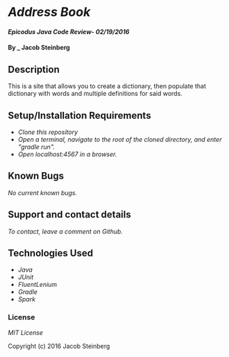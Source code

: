 # _Address Book_

#### _Epicodus Java Code Review- 02/19/2016_

#### By _ Jacob Steinberg

## Description
This is a site that allows you to create a dictionary, then populate that dictionary with words and multiple definitions for said words.

## Setup/Installation Requirements

* _Clone this repository_
* _Open a terminal, navigate to the root of the cloned directory, and enter "gradle run"._
* _Open localhost:4567 in a browser._

## Known Bugs

_No current known bugs._

## Support and contact details

_To contact, leave a comment on Github._

## Technologies Used

* _Java_
* _JUnit_
* _FluentLenium_
* _Gradle_
* _Spark_

### License

*MIT License*

Copyright (c) 2016 Jacob Steinberg
